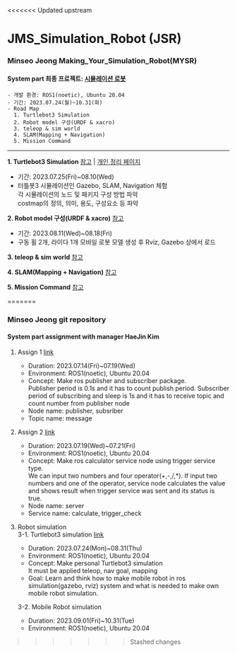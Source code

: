 <<<<<<< Updated upstream
# JMS_Simulation_Robot (JSR)
### Minseo Jeong Making_Your_Simulation_Robot(MYSR)

#### System part 최종 프로젝트: [시뮬레이션 로봇](https://www.notion.so/sysconresearch/7fc4a65881794b37a0d292a61730601c?pvs=4)
    - 개발 환경: ROS1(noetic), Ubuntu 20.04
    - 기간: 2023.07.24(월)~10.31(화)
    - Road Map
      1. Turtlebot3 Simulation
      2. Robot model 구성(URDF & xacro)
      3. teleop & sim world
      4. SLAM(Mapping + Navigation)
      5. Mission Command
--------------------------

**1. Turtlebot3 Simulation** [참고](https://www.notion.so/sysconresearch/1-Turtlebot3-Simulation-3a285c942cf04044aa7b8403d6742802?pvs=4) | [개인 정리 페이지](https://www.notion.so/sysconresearch/Assign3_Robot-simulation-1-e0c62e254a2e4a6c885b16e239e11809)
   - 기간: 2023.07.25(Fri)~08.10(Wed)
   - 터틀봇3 시뮬레이션인 Gazebo, SLAM, Navigation 체험  
     각 시뮬레이션의 노드 및 패키지 구성 방법 파악  
     costmap의 정의, 의미, 용도, 구성요소 등 파악
    
**2. Robot model 구성(URDF & xacro)** [참고](https://www.notion.so/sysconresearch/2-Robot-model-URDF-xacro-1ba0466ff7e641fc87c1683a30ad597e?pvs=4)
   - 기간: 2023.08.11(Wed)~08.18(Fri)
   - 구동 휠 2개, 라이다 1개 모바일 로봇 모델 생성 후 Rviz, Gazebo 상에서 로드
   
**3. teleop & sim world** [참고](https://www.notion.so/sysconresearch/3-teleop-sim-world-478a78464d0143e386a7677b94a65f45?pvs=4)

**4. SLAM(Mapping + Navigation)** [참고](https://www.notion.so/sysconresearch/4-SLAM-Mapping-Navigation-605ea983137e410c82320961afe61196?pvs=4)

**5. Mission Command** [참고](https://www.notion.so/sysconresearch/5-Mission-Command-9aa18ef95f3944378efca67093f05201?pvs=4)

=======
### Minseo Jeong git repository

#### System part assignment with manager HaeJin Kim
   1. Assign 1 [link](https://www.notion.so/sysconresearch/Assign1_pub-sub-0be098e3f7874cc6bb7725537804cc9c)
      - Duration: 2023.07.14(Fri)~07.19(Wed)
      - Environment: ROS1(noetic), Ubuntu 20.04
      - Concept: Make ros publisher and subscriber package.   
                 Publisher period is 0.1s and it has to count publish period. Subscriber period of subscribing and sleep is 1s and it has to receive topic and count number from publisher node
      - Node name: publisher, subsriber
      - Topic name: message
   
  2. Assign 2 [link](https://www.notion.so/sysconresearch/Assign2_service-with-trigger-6bae57aa8078488c806031ef00d7fc8e)
     - Duration: 2023.07.19(Wed)~07.21(Fri)
     - Environment: ROS1(noetic), Ubuntu 20.04
     - Concept: Make ros calculator service node using trigger service type.   
                We can input two numbers and four operator(+,-,/,*). If input two numbers and one of the operator, service node calculates the value and shows result when trigger service was sent and its status is true.
     - Node name: server
     - Service name: calculate, trigger_check
       
  3. Robot simulation  
     3-1. Turtlebot3 simulation [link](https://www.notion.so/sysconresearch/Turtlebot3-3-Ubuntu-20-04-noetic-50ea8f64a5144074bd6aa0e3b3e8408d)
     - Duration: 2023.07.24(Mon)~08.31(Thu)
     - Environment: ROS1(noetic), Ubuntu 20.04
     - Concept: Make personal Turtlebot3 simulation   
                It must be applied teleop, nav goal, mapping
     - Goal: Learn and think how to make mobile robot in ros simulation(gazebo, rviz) system and what is needed to make own mobile robot simulation.   
  
      3-2. Mobile Robot simulation
      - Duration: 2023.09.01(Fri)~10.31(Tue)
      - Environment: ROS1(noetic), Ubuntu 20.04
         
         
>>>>>>> Stashed changes
